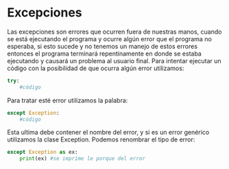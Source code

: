# Excepciones

Las excepciones son errores que ocurren fuera de nuestras manos, cuando se está ejecutando el programa y ocurre algún error que el programa no esperaba, si esto sucede y no tenemos un manejo de estos errores entonces el programa terminará repentinamente en donde se estaba ejecutando y causará un problema al usuario final. Para intentar ejecutar un código con la posibilidad de que ocurra algún error utilizamos:

~~~python
try:
	#código
~~~

Para tratar esté error utilizamos la palabra:

~~~python
except Exception:
	#código
~~~

Esta ultima debe contener el nombre del error, y si es un error genérico utilizamos la clase Exception. Podemos renombrar el tipo de error:

~~~python
except Exception as ex:
	print(ex) #se imprime le porque del error
~~~